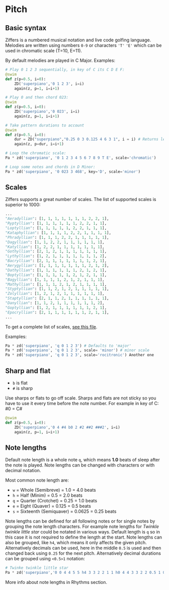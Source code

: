 # Pitch

## Basic syntax

Ziffers is a numbered musical notation and live code golfing language. Melodies are written using numbers `0-9` or characters `'T'` `'E'` 
which can be used in chromatic scale (T=10, E=11).

By default melodies are played in C Major. Examples:

```python
# Play 0 1 2 3 sequentially, in key of C its C D E F:
@swim
def z(p=0.5, i=0):
    ZD('superpiano','0 1 2 3', i=i)
    again(z, p=1, i=i+1)

# Play 0 and then chord 023:
@swim
def z(p=0.5, i=0):
    ZD('superpiano','0 023', i=i)
    again(z, p=1, i=i+1)

# Take pattern durations to account
@swim
def z(p=0.5, i=0):
    dur = ZD("superpiano","0.25 0 3 0.125 4 6 3 1", i = i) # Returns length of the pattern in beats
    again(z, p=dur, i=i+1)

# Loop the chromatic scale:
Pa * zd('superpiano', '0 1 2 3 4 5 6 7 8 9 T E', scale='chromatic') 

# Loop some notes and chords in D Minor:
Pa * zd('superpiano', '0 023 3 468', key='D', scale='minor')
```

## Scales

Ziffers supports a great number of scales. The list of supported scales is superior to 1000:

```python
...
"Aeradyllian": [1, 1, 1, 1, 1, 1, 1, 2, 2, 1],
"Ryptyllian": [1, 1, 1, 1, 1, 1, 2, 2, 1, 1],
"Loptyllian": [1, 1, 1, 1, 1, 2, 2, 1, 1, 1],
"Kataphyllian": [1, 1, 1, 1, 2, 2, 1, 1, 1, 1],
"Phradyllian": [1, 1, 1, 2, 2, 1, 1, 1, 1, 1],
"Dagyllian": [1, 1, 2, 2, 1, 1, 1, 1, 1, 1],
"Katyllian": [1, 2, 2, 1, 1, 1, 1, 1, 1, 1],
"Gothyllian": [2, 1, 2, 1, 1, 1, 1, 1, 1, 1],
"Lythyllian": [1, 2, 1, 1, 1, 1, 1, 1, 1, 2],
"Bacryllian": [2, 1, 1, 1, 1, 1, 1, 1, 2, 1],
"Aerygyllian": [1, 1, 1, 1, 1, 1, 1, 2, 1, 2],
"Dathyllian": [1, 1, 1, 1, 1, 1, 2, 1, 2, 1],
"Boptyllian": [1, 1, 1, 1, 1, 2, 1, 2, 1, 1],
"Bagyllian": [1, 1, 1, 1, 2, 1, 2, 1, 1, 1],
"Mathyllian": [1, 1, 1, 2, 1, 2, 1, 1, 1, 1],
"Styptyllian": [1, 1, 2, 1, 2, 1, 1, 1, 1, 1],
"Zolyllian": [1, 2, 1, 2, 1, 1, 1, 1, 1, 1],
"Staptyllian": [2, 1, 1, 2, 1, 1, 1, 1, 1, 1],
"Danyllian": [1, 1, 2, 1, 1, 1, 1, 1, 1, 2],
"Goptyllian": [1, 2, 1, 1, 1, 1, 1, 1, 2, 1],
"Epocryllian": [2, 1, 1, 1, 1, 1, 1, 2, 1, 1],
...
```

To get a complete list of scales, [see this file](https://github.com/Bubobubobubobubo/ziffers-python/blob/main/ziffers/defaults.py).

Examples:

```python
Pa * zd('superpiano', 'q 0 1 2 3') # Defaults to 'major'
Pa * zd('superpiano', 'q 0 1 2 3', scale= 'minor') # minor scale
Pa * zd('superpiano', 'q 0 1 2 3', scale='rocitronic') Another one
```


## Sharp and flat

- `b` is flat
- `#` is sharp

Use sharps or flats to go off scale. Sharps and flats are not sticky so you have to use it every time before the note number. For example in key of C: \#0 = C#

```python
@swim
def z(p=0.5, i=0):
    ZD('superpiano','0 4 #4 b0 2 #2 ##2 ###2', i=i)
    again(z, p=1, i=i+1)
```

## Note lengths

Default note length is a whole note `q`, which means **1.0** beats of sleep after the note is played. Note lengths can be changed with characters or with decimal notation.

Most common note length are:

- `w` = Whole (Semibreve) = 1.0 = 4.0 beats
- `h` = Half (Minim) = 0.5 = 2.0 beats
- `q` = Quarter (Crotchet) = 0.25 = 1.0 beats
- `e` = Eight (Quaver) = 0.125 = 0.5 beats
- `s` = Sixteenth (Semiquaver) = 0.0625 = 0.25 beats

Note lengths can be defined for all following notes or for single notes by grouping the note length characters. For example note lengths for *Twinkle twinkle little star* could be notated in various ways. Default length is `q` so in this case it is not required to define the length at the start. Note lengths can also be grouped, like `h4`, which means it only affects the given pitch. Alternatively decimals can be used, here in the middle `0.5` is used and then changed back using `0.25` for the next pitch. Alternatively decimal durations can be grouped using `<0.5>1` notation: 

```python
# Twinke twinkle little star
Pa * zd('superpiano','0 0 4 4 5 5 h4 3 3 2 2 1 1 h0 4 4 3 3 2 2 0.5 1 0.25 4 4 3 3 2 2 <0.5>1 0 0 4 4 5 5 h4 3 3 2 2 1 1 h0')
```

More info about note lengths in Rhythms section.